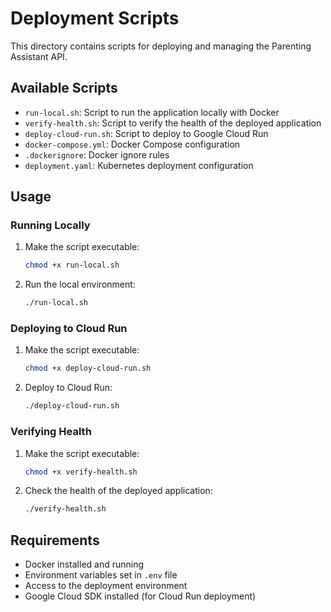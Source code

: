 # Deployment Scripts

This directory contains scripts for deploying and managing the Parenting Assistant API.

## Available Scripts

- `run-local.sh`: Script to run the application locally with Docker
- `verify-health.sh`: Script to verify the health of the deployed application
- `deploy-cloud-run.sh`: Script to deploy to Google Cloud Run
- `docker-compose.yml`: Docker Compose configuration
- `.dockerignore`: Docker ignore rules
- `deployment.yaml`: Kubernetes deployment configuration

## Usage

### Running Locally

1. Make the script executable:

   ```bash
   chmod +x run-local.sh
   ```

2. Run the local environment:
   ```bash
   ./run-local.sh
   ```

### Deploying to Cloud Run

1. Make the script executable:

   ```bash
   chmod +x deploy-cloud-run.sh
   ```

2. Deploy to Cloud Run:
   ```bash
   ./deploy-cloud-run.sh
   ```

### Verifying Health

1. Make the script executable:

   ```bash
   chmod +x verify-health.sh
   ```

2. Check the health of the deployed application:
   ```bash
   ./verify-health.sh
   ```

## Requirements

- Docker installed and running
- Environment variables set in `.env` file
- Access to the deployment environment
- Google Cloud SDK installed (for Cloud Run deployment)
